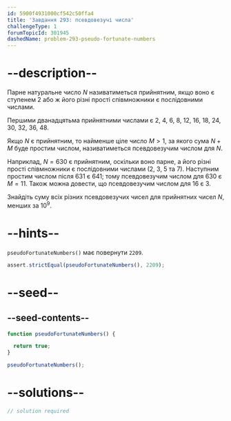 ```yaml
---
id: 5900f4931000cf542c50ffa4
title: 'Завдання 293: псевдовезучі числа'
challengeType: 1
forumTopicId: 301945
dashedName: problem-293-pseudo-fortunate-numbers
---
```


# --description--

Парне натуральне число $N$ називатиметься прийнятним, якщо воно є ступенем 2 або ж його різні прості співмножники є послідовними числами.

Першими дванадцятьма прийнятними числами є 2, 4, 6, 8, 12, 16, 18, 24, 30, 32, 36, 48.

Якщо $N$ є прийнятним, то найменше ціле число $M > 1$, за якого сума $N + M$ буде простим числом, називатиметься псевдовезучим числом для $N$.

Наприклад, $N = 630$ є прийнятним, оскільки воно парне, а його різні прості співмножники є послідовними числами (2, 3, 5 та 7). Наступним простим числом після 631 є 641; тому псевдовезучим числом для 630 є $M = 11$. Також можна довести, що псевдовезучим числом для 16 є 3.

Знайдіть суму всіх різних псевдовезучих чисел для прийнятних чисел $N$, менших за ${10}^9$.

# --hints--

`pseudoFortunateNumbers()` має повернути `2209`.

```js
assert.strictEqual(pseudoFortunateNumbers(), 2209);
```

# --seed--

## --seed-contents--

```js
function pseudoFortunateNumbers() {

  return true;
}

pseudoFortunateNumbers();
```

# --solutions--

```js
// solution required
```
